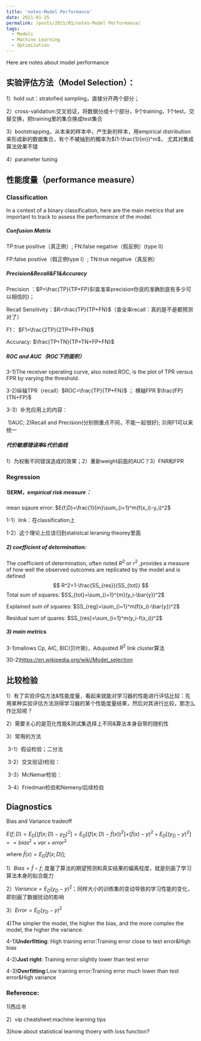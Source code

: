 ```yaml
---
title: 'notes-Model Performance'
date: 2021-01-25
permalink: /posts/2021/01/notes-Model Performance/
tags:
  - Models
  - Machine Learning
  - Optimization
---
```


Here are notes about model performance







## 实验评估方法（Model Selection）：

1）hold out：stratofied sampling，直接分开两个部分；

2）cross-validation:交叉验证，将数据分成十个部分，9个training，1个test，交替交换，把training里的集合换成test集合

3）bootstrapping，从本来的样本中，产生新的样本，用empirical distribution来形成新的数据集合，有个不被抽到的概率为$(1-\frac{1}{m})^m$， 尤其对集成算法效果不错

4）parameter tuning



## 性能度量（performance measure）

### Classification

In a context of a binary classification, here are the main metrics that are important to track to assess the performance of the model.

##### Confusion Matrix

TP:true positive（真正例）; FN:false negative（假反例）(type II)

FP:false positive（假正例type I）; TN:true negative（真反例）

##### Precision&Recall&F1&Accuracy

Precision ：$P=\frac{TP}{TP+FP}$(查准率precision你说的准确到底有多少可以相信的)； 

Recall Sensitivity：$R=\frac{TP}{TP+FN}$（查全率recall：真的是不是都预测对了）

F1： $F1=\frac{2TP}{2TP+FP+FN}$

Accuracy: $\frac{TP+TN}{TP+TN+FP+FN}$

##### ROC and AUC（ROC下的面积）

3-1)The receiver operating curve, also noted ROC, is the plot of TPR versus FPR by varying the threshold.

3-2)纵轴TPR（recall）$ROC=\frac{TP}{TP+FN}$ ； 横轴FPR $\frac{FP}{TN+FP}$

3-3）补充应用上的内容：

​	1)AUC;		2)Recall and Precision(分别侧重点不同，不能一起很好);	3)用F1可以来统一

##### 代价敏感错误率&代价曲线

1）为权衡不同错误造成的效果；2）重新weight前面的AUC？3）FNR和FPR





### Regression

##### 1)ERM，empirical risk measure：

mean sqaure error: $E(f;D)=\frac{1}{m}\sum_{i=1}^m(f(x_i)-y_i)^2$

1-1）link：在classification上

1-2）这个理论上应该归到statistcal leraning theorey里面

##### 2) coefficient of determination:

The coefficient of determination, often noted $R^2$ or $r^2$ ,provides a measure of how well the observed outcomes are replicated by the model and is defined
$$
R^2=1-\frac{SS_{res}}{SS_{tot}}
$$
Total sum of squares: $SS_{tot}=\sum_{i=1}^{m}(y_i-\bar{y})^2$

Explained sum of squares: $SS_{reg}=\sum_{i=1}^m(f(x_i)-\bar{y})^2$

Residual sum of quares: $SS_{res}=\sum_{i=1}^m(y_i-f(x_i))^2$

##### 3) main metrics

3-1)mallows Cp, AIC, BIC(贝叶斯)，Adujusted $R^2$ link cluster算法

30-2)https://en.wikipedia.org/wiki/Model_selection



## 比较检验

1）有了实验评估方法&性能度量，看起来就能对学习器的性能进行评估比较：先用某种实验评估方法测得学习器的某个性能度量结果，然后对其进行比较，那怎么作比较呢？

2）需要关心的是范化性能&测试集选择上不同&算法本身自带的随机性

3）常用的方法

​	3-1）假设检验；二分法

​	3-2）交叉验证t检验：

​	3-3）McNemar检验：

​	3-4）Friedman检验和Nemenyi后续检验



## Diagnostics

Bias and Variance tradeoff

$E(f;D)=E_D[(f(x;D)-y_D)^2]=E_D[(f(x;D)-\bar{f}(x))^2]$+$(\bar{f}(x)-y)^2+E_D[(y_D-y)^2]==bias^2+var+error^2$

where $\bar{f}(x)=E_D[f(x;D)]$; 

1）$Bias=\bar{f}-f$; 度量了算法的期望预测和真实结果的偏离程度，就是刻画了学习算法本身的拟合能力

2）$Variance=E_D(y_D-y)^2$；同样大小的训练集的变动导致的学习性能的变化，即刻画了数据扰动的影响

3）$Error=E_D(y_D-y)^2$



4)The simpler the model, the higher the bias, and the more complex the model, the higher the variance.

4-1)**Underfitting**: High training error:Training error close to test error&High bias

4-2)**Just right**: Training error:slightly lower than test error

4-3)**Overfitting**:Low training error:Training error much lower than test error&High variance



### Reference:

1)西瓜书

2）vip cheatsheet:machine learning tips

3)how about statistical learning thoery with loss function?

